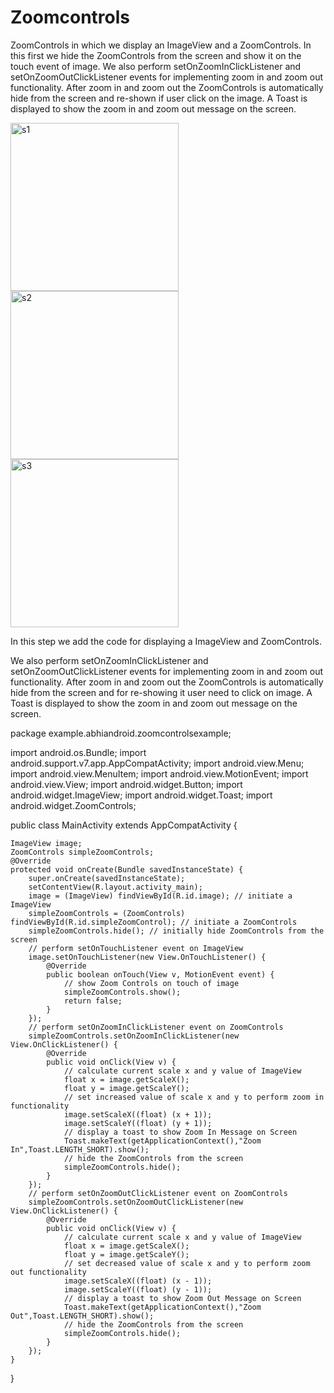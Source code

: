 # Zoomcontrols
ZoomControls in which we display an ImageView and a ZoomControls. In this first we hide the ZoomControls from the screen and show it on the touch event of image. We also perform setOnZoomInClickListener and setOnZoomOutClickListener events for implementing zoom in and zoom out functionality.
After zoom in and zoom out the ZoomControls is automatically hide from the screen and re-shown if user click on the image. A Toast is displayed to show the zoom in and zoom out message on the screen.

<img width="269" alt="s1" src="https://user-images.githubusercontent.com/95639970/222970464-5fbe3580-64c2-4307-aafa-69216f8de858.png"> <img width="269" alt="s2" src="https://user-images.githubusercontent.com/95639970/222970496-e5e25b36-6525-4b38-974f-eccd5d7ae8da.png">
<img width="269" alt="s3" src="https://user-images.githubusercontent.com/95639970/222970504-c7b53c54-8d7f-482e-b225-6305f4e07a13.png">

In this step we add the code for displaying a ImageView and ZoomControls.

<RelativeLayout xmlns:android="http://schemas.android.com/apk/res/android"
xmlns:tools="http://schemas.android.com/tools"
android:layout_width="match_parent"
android:layout_height="match_parent"
android:background="#000"
android:paddingBottom="@dimen/activity_vertical_margin"
android:paddingLeft="@dimen/activity_horizontal_margin"
android:paddingRight="@dimen/activity_horizontal_margin"
android:paddingTop="@dimen/activity_vertical_margin"
tools:context=".MainActivity">

<ImageView
android:id="@+id/image"
android:layout_width="wrap_content"
android:layout_height="wrap_content"
android:layout_centerInParent="true"
android:src="@drawable/image" />

<ZoomControls
android:id="@+id/simpleZoomControl"
android:layout_width="wrap_content"
android:layout_height="wrap_content"
android:layout_alignParentBottom="true"
android:layout_centerHorizontal="true"
android:layout_marginTop="50dp" />

</RelativeLayout>

We also perform setOnZoomInClickListener and setOnZoomOutClickListener events for implementing zoom in and zoom out functionality. After zoom in and zoom out the ZoomControls is automatically hide from the screen and for re-showing it user need to click on image. A Toast is displayed to show the zoom in and zoom out message on the screen.

package example.abhiandroid.zoomcontrolsexample;

import android.os.Bundle;
import android.support.v7.app.AppCompatActivity;
import android.view.Menu;
import android.view.MenuItem;
import android.view.MotionEvent;
import android.view.View;
import android.widget.Button;
import android.widget.ImageView;
import android.widget.Toast;
import android.widget.ZoomControls;

public class MainActivity extends AppCompatActivity {

    ImageView image;
    ZoomControls simpleZoomControls;
    @Override
    protected void onCreate(Bundle savedInstanceState) {
        super.onCreate(savedInstanceState);
        setContentView(R.layout.activity_main);
        image = (ImageView) findViewById(R.id.image); // initiate a ImageView
        simpleZoomControls = (ZoomControls) findViewById(R.id.simpleZoomControl); // initiate a ZoomControls
        simpleZoomControls.hide(); // initially hide ZoomControls from the screen
        // perform setOnTouchListener event on ImageView
        image.setOnTouchListener(new View.OnTouchListener() {
            @Override
            public boolean onTouch(View v, MotionEvent event) {
                // show Zoom Controls on touch of image
                simpleZoomControls.show();
                return false;
            }
        });
        // perform setOnZoomInClickListener event on ZoomControls
        simpleZoomControls.setOnZoomInClickListener(new View.OnClickListener() {
            @Override
            public void onClick(View v) {
                // calculate current scale x and y value of ImageView
                float x = image.getScaleX();
                float y = image.getScaleY();
                // set increased value of scale x and y to perform zoom in functionality
                image.setScaleX((float) (x + 1));
                image.setScaleY((float) (y + 1));
                // display a toast to show Zoom In Message on Screen
                Toast.makeText(getApplicationContext(),"Zoom In",Toast.LENGTH_SHORT).show();
                // hide the ZoomControls from the screen
                simpleZoomControls.hide();
            }
        });
        // perform setOnZoomOutClickListener event on ZoomControls
        simpleZoomControls.setOnZoomOutClickListener(new View.OnClickListener() {
            @Override
            public void onClick(View v) {
                // calculate current scale x and y value of ImageView
                float x = image.getScaleX();
                float y = image.getScaleY();
                // set decreased value of scale x and y to perform zoom out functionality
                image.setScaleX((float) (x - 1));
                image.setScaleY((float) (y - 1));
                // display a toast to show Zoom Out Message on Screen
                Toast.makeText(getApplicationContext(),"Zoom Out",Toast.LENGTH_SHORT).show();
                // hide the ZoomControls from the screen
                simpleZoomControls.hide();
            }
        });
    }


}
